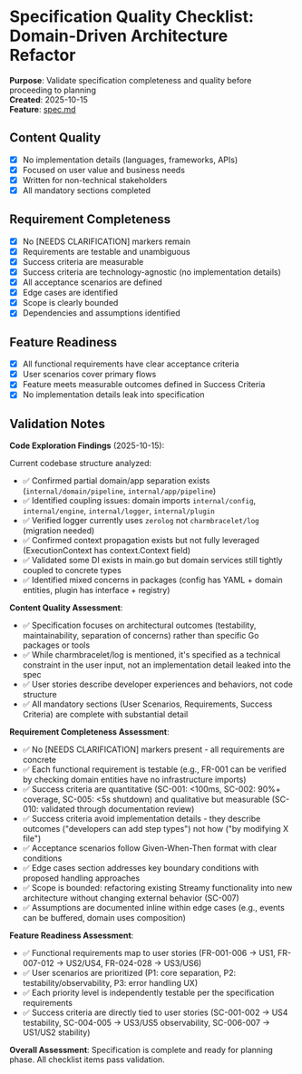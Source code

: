 # Specification Quality Checklist: Domain-Driven Architecture Refactor

**Purpose**: Validate specification completeness and quality before proceeding to planning  
**Created**: 2025-10-15  
**Feature**: [spec.md](../spec.md)

## Content Quality

- [x] No implementation details (languages, frameworks, APIs)
- [x] Focused on user value and business needs
- [x] Written for non-technical stakeholders
- [x] All mandatory sections completed

## Requirement Completeness

- [x] No [NEEDS CLARIFICATION] markers remain
- [x] Requirements are testable and unambiguous
- [x] Success criteria are measurable
- [x] Success criteria are technology-agnostic (no implementation details)
- [x] All acceptance scenarios are defined
- [x] Edge cases are identified
- [x] Scope is clearly bounded
- [x] Dependencies and assumptions identified

## Feature Readiness

- [x] All functional requirements have clear acceptance criteria
- [x] User scenarios cover primary flows
- [x] Feature meets measurable outcomes defined in Success Criteria
- [x] No implementation details leak into specification

## Validation Notes

**Code Exploration Findings** (2025-10-15):

Current codebase structure analyzed:
- ✅ Confirmed partial domain/app separation exists (`internal/domain/pipeline`, `internal/app/pipeline`)
- ✅ Identified coupling issues: domain imports `internal/config`, `internal/engine`, `internal/logger`, `internal/plugin`
- ✅ Verified logger currently uses `zerolog` not `charmbracelet/log` (migration needed)
- ✅ Confirmed context propagation exists but not fully leveraged (ExecutionContext has context.Context field)
- ✅ Validated some DI exists in main.go but domain services still tightly coupled to concrete types
- ✅ Identified mixed concerns in packages (config has YAML + domain entities, plugin has interface + registry)

**Content Quality Assessment**:
- ✅ Specification focuses on architectural outcomes (testability, maintainability, separation of concerns) rather than specific Go packages or tools
- ✅ While charmbracelet/log is mentioned, it's specified as a technical constraint in the user input, not an implementation detail leaked into the spec
- ✅ User stories describe developer experiences and behaviors, not code structure
- ✅ All mandatory sections (User Scenarios, Requirements, Success Criteria) are complete with substantial detail

**Requirement Completeness Assessment**:
- ✅ No [NEEDS CLARIFICATION] markers present - all requirements are concrete
- ✅ Each functional requirement is testable (e.g., FR-001 can be verified by checking domain entities have no infrastructure imports)
- ✅ Success criteria are quantitative (SC-001: <100ms, SC-002: 90%+ coverage, SC-005: <5s shutdown) and qualitative but measurable (SC-010: validated through documentation review)
- ✅ Success criteria avoid implementation details - they describe outcomes ("developers can add step types") not how ("by modifying X file")
- ✅ Acceptance scenarios follow Given-When-Then format with clear conditions
- ✅ Edge cases section addresses key boundary conditions with proposed handling approaches
- ✅ Scope is bounded: refactoring existing Streamy functionality into new architecture without changing external behavior (SC-007)
- ✅ Assumptions are documented inline within edge cases (e.g., events can be buffered, domain uses composition)

**Feature Readiness Assessment**:
- ✅ Functional requirements map to user stories (FR-001-006 → US1, FR-007-012 → US2/US4, FR-024-028 → US3/US6)
- ✅ User scenarios are prioritized (P1: core separation, P2: testability/observability, P3: error handling UX)
- ✅ Each priority level is independently testable per the specification requirements
- ✅ Success criteria are directly tied to user stories (SC-001-002 → US4 testability, SC-004-005 → US3/US5 observability, SC-006-007 → US1/US2 stability)

**Overall Assessment**: Specification is complete and ready for planning phase. All checklist items pass validation.
